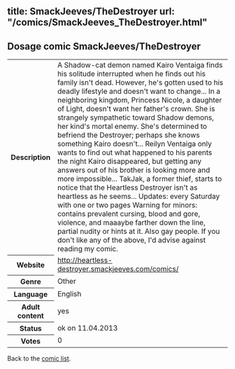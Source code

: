 title: SmackJeeves/TheDestroyer
url: "/comics/SmackJeeves_TheDestroyer.html"
---
Dosage comic SmackJeeves/TheDestroyer
-----------------------------------------

<table class="comicinfo">
<tr>
<th>Description</th><td>A Shadow-cat demon named Kairo Ventaiga finds his solitude interrupted when he finds out his family isn't dead. However, he's gotten used to his deadly lifestyle and doesn't want to change... In a neighboring kingdom, Princess Nicole, a daughter of Light, doesn't want her father's crown. She is strangely sympathetic toward Shadow demons, her kind's mortal enemy. She's determined to befriend the Destroyer; perhaps she knows something Kairo doesn't... Reilyn Ventaiga only wants to find out what happened to his parents the night Kairo disappeared, but getting any answers out of his brother is looking more and more impossible... TakJak, a former thief, starts to notice that the Heartless Destroyer isn't as heartless as he seems... Updates: every Saturday with one or two pages Warning for minors: contains prevalent cursing, blood and gore, violence, and maaaybe farther down the line, partial nudity or hints at it. Also gay people. If you don't like any of the above, I'd advise against reading my comic.</td>
</tr>
<tr>
<th>Website</th><td><a href="http://heartless-destroyer.smackjeeves.com/comics/">http://heartless-destroyer.smackjeeves.com/comics/</a></td>
</tr>
<tr>
<th>Genre</th><td>Other</td>
</tr>
<tr>
<th>Language</th><td>English</td>
</tr>
<tr>
<th>Adult content</th><td>yes</td>
</tr>
<tr>
<th>Status</th><td>ok on 11.04.2013</td>
</tr>
<tr>
<th>Votes</th><td>0</div></td>
</tr>
</table>

Back to the [comic list](../comic-index.html).
